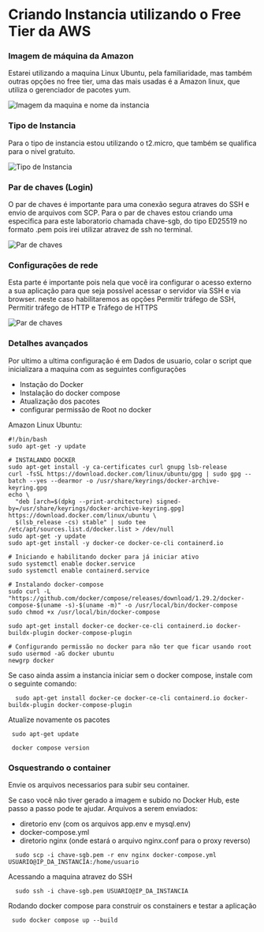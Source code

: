 # Criando Instancia utilizando o Free Tier da AWS

### Imagem de máquina da Amazon
Estarei utilizando a maquina Linux Ubuntu, pela familiaridade, mas também outras opções no free tier, uma das mais usadas é a Amazon linux, que utiliza o gerenciador de pacotes yum. 

![Imagem da maquina e nome da instancia](https://github.com/user-attachments/assets/1d40ad89-e248-49f3-9bc1-c46ffcd681cd)

### Tipo de Instancia
Para o tipo de instancia estou utilizando o t2.micro, que também se qualifica para o nivel gratuito.

![Tipo de Instancia](https://github.com/user-attachments/assets/6b206e79-c416-48bb-baee-7f55cd580c71)

### Par de chaves (Login)
O par de chaves é importante para uma conexão segura atraves do SSH e envio de arquivos com SCP. Para o par de chaves estou criando uma especifica para este laboratorio chamada chave-sgb, do tipo ED25519 no formato .pem pois irei utilizar atravez de ssh no terminal. 

![Par de chaves](https://github.com/user-attachments/assets/52746f56-6c35-4414-b175-cf28972332e1)


### Configurações de rede 
Esta parte é importante pois nela que você ira configurar o acesso externo a sua aplicação para que seja possível acessar o servidor via SSH e via browser. neste caso habilitaremos as opções  Permitir tráfego de SSH, Permitir tráfego de HTTP e Tráfego de HTTPS

![Par de chaves](https://github.com/user-attachments/assets/d04ea058-5631-41c1-a523-270e6b178cd0)

### Detalhes avançados
Por ultimo a ultima configuração é em Dados de usuario, colar o script que inicializara a maquina com as seguintes configurações
- Instação do Docker
- Instalação do docker compose
- Atualização dos pacotes
- configurar permissão de Root no docker

Amazon Linux Ubuntu:

```
#!/bin/bash
sudo apt-get -y update

# INSTALANDO DOCKER
sudo apt-get install -y ca-certificates curl gnupg lsb-release
curl -fsSL https://download.docker.com/linux/ubuntu/gpg | sudo gpg --batch --yes --dearmor -o /usr/share/keyrings/docker-archive-keyring.gpg
echo \
  "deb [arch=$(dpkg --print-architecture) signed-by=/usr/share/keyrings/docker-archive-keyring.gpg] https://download.docker.com/linux/ubuntu \
  $(lsb_release -cs) stable" | sudo tee /etc/apt/sources.list.d/docker.list > /dev/null
sudo apt-get -y update
sudo apt-get install -y docker-ce docker-ce-cli containerd.io

# Iniciando e habilitando docker para já iniciar ativo
sudo systemctl enable docker.service
sudo systemctl enable containerd.service

# Instalando docker-compose
sudo curl -L "https://github.com/docker/compose/releases/download/1.29.2/docker-compose-$(uname -s)-$(uname -m)" -o /usr/local/bin/docker-compose
sudo chmod +x /usr/local/bin/docker-compose

sudo apt-get install docker-ce docker-ce-cli containerd.io docker-buildx-plugin docker-compose-plugin

# Configurando permissão no docker para não ter que ficar usando root
sudo usermod -aG docker ubuntu
newgrp docker

```

Se caso ainda assim a instancia iniciar sem o docker compose, instale com o seguinte comando: 

```
  sudo apt-get install docker-ce docker-ce-cli containerd.io docker-buildx-plugin docker-compose-plugin
```

Atualize novamente os pacotes

```
 sudo apt-get update
```

```
 docker compose version
```

### Osquestrando o container

Envie os arquivos necessarios para subir seu container. 

Se caso você não tiver gerado a imagem e subido no Docker Hub, este passo a passo pode te ajudar. 
Arquivos a serem enviados: 
- diretorio env (com os arquivos app.env e mysql.env)
- docker-compose.yml
- diretorio nginx (onde estará o arquivo nginx.conf para o proxy reverso)

```
  sudo scp -i chave-sgb.pem -r env nginx docker-compose.yml  USUARIO@IP_DA_INSTANCIA:/home/usuario
```

Acessando a maquina atravez do SSH

```
  sudo ssh -i chave-sgb.pem USUARIO@IP_DA_INSTANCIA
```

Rodando docker compose para construir os constainers e testar a aplicação 

```terminal
 sudo docker compose up --build
```

